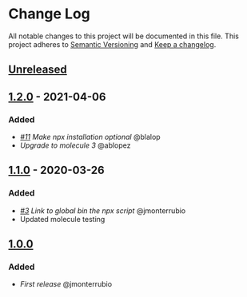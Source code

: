 # Change Log
All notable changes to this project will be documented in this file.
This project adheres to [Semantic Versioning](http://semver.org/) and [Keep a changelog](https://github.com/olivierlacan/keep-a-changelog).

## [Unreleased]

## [1.2.0] - 2021-04-06
### Added
- *[#11](https://github.com/idealista/nodejs_role/issues/11) Make npx installation optional* @blalop
- *Upgrade to molecule 3* @ablopez

## [1.1.0] - 2020-03-26
### Added
- *[#3](https://github.com/idealista/nodejs_role/issues/3) Link to global bin the npx script* @jmonterrubio
- Updated molecule testing

## [1.0.0]
### Added
- *First release* @jmonterrubio


[Unreleased]: https://github.com/idealista/nodejs_role/tree/develop
[1.2.0]: https://github.com/idealista/nodejs_role/tree/1.2.0
[1.1.0]: https://github.com/idealista/nodejs_role/tree/1.1.0
[1.0.0]: https://github.com/idealista/nodejs_role/tree/1.0.0
